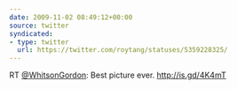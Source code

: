 ```yaml
---
date: 2009-11-02 08:49:12+00:00
source: twitter
syndicated:
- type: twitter
  url: https://twitter.com/roytang/statuses/5359228325/
---
```


RT [@WhitsonGordon](https://twitter.com/WhitsonGordon/): Best picture ever. http://is.gd/4K4mT